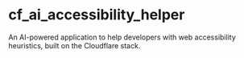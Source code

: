 # cf_ai_accessibility_helper
An AI-powered application to help developers with web accessibility heuristics, built on the Cloudflare stack.
